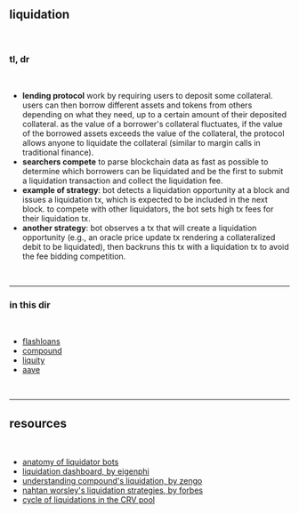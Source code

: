 ## liquidation

<br>

### tl, dr

<br>

* **lending protocol** work by requiring users to deposit some collateral. users can then borrow different assets and tokens from others depending on what they need, up to a certain amount of their deposited collateral. as the value of a borrower's collateral fluctuates, if the value of the borrowed assets exceeds the value of the collateral, the protocol allows anyone to liquidate the collateral (similar to margin calls in traditional finance). 
* **searchers compete** to parse blockchain data as fast as possible to determine which borrowers can be liquidated and be the first to submit a liquidation transaction and collect the liquidation fee.
* **example of strategy**: bot detects a liquidation opportunity at a block and issues a liquidation tx, which is expected to be included in the next block. to compete with other liquidators, the bot sets high tx fees for their liquidation tx.
* **another strategy**: bot observes a tx that will create a liquidation opportunity (e.g., an oracle price update tx rendering a collateralized debit to be liquidated), then backruns this tx with a liquidation tx to avoid the fee bidding competition.

<br>

---

### in this dir

<br>

* [flashloans](flashloans)
* [compound](compound.md)
* [liquity](liquity.md)
* [aave](aave.md)

<br>

---

## resources

<br>

* [anatomy of liquidator bots](https://github.com/go-outside-labs/mev-toolkit/blob/main/MEV_bots/bots/liquidators.md)
* [liquidation dashboard, by eigenphi](https://eigenphi.io/mev/ethereum/liquidation)
* [understanding compound's liquidation, by zengo](https://zengo.com/understanding-compounds-liquidation/)
* [nahtan worsley's liquidation strategies, by forbes](https://www.forbes.com/sites/jeffkauflin/2022/10/11/the-secretive-world-of-mev-where-crypto-bots-scalp-investors-for-big-profits/?sh=25489eda2d8d) 
* [cycle of liquidations in the CRV pool](https://twitter.com/AaveAave/status/1595168982541209611)

